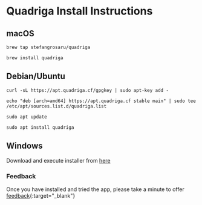 # Quadriga Install Instructions

## macOS 

`brew tap stefangrosaru/quadriga`

`brew install quadriga`


## Debian/Ubuntu

`curl -sL https://apt.quadriga.cf/gpgkey | sudo apt-key add -`

`echo "deb [arch=amd64] https://apt.quadriga.cf stable main" | sudo tee /etc/apt/sources.list.d/quadriga.list`

`sudo apt update`

`sudo apt install quadriga`


## Windows

Download and execute installer from [here](https://apt.quadriga.cf/quadriga.exe)

### Feedback
Once you have installed and tried the app, please take a minute to offer [feedback](https://forms.gle/eZCgs8uDQjVCk1sT6){:target="_blank"}